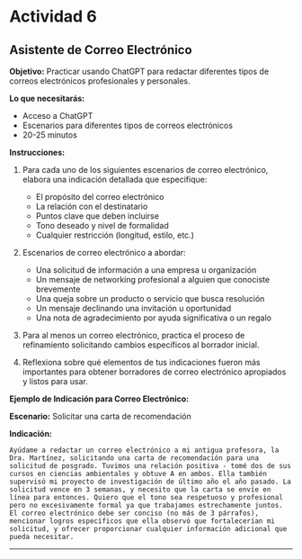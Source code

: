 # Actividad 6

## Asistente de Correo Electrónico

**Objetivo:** Practicar usando ChatGPT para redactar diferentes tipos de correos electrónicos profesionales y personales.

**Lo que necesitarás:**

- Acceso a ChatGPT
- Escenarios para diferentes tipos de correos electrónicos
- 20-25 minutos

**Instrucciones:**

1. Para cada uno de los siguientes escenarios de correo electrónico, elabora una indicación detallada que especifique:

   - El propósito del correo electrónico
   - La relación con el destinatario
   - Puntos clave que deben incluirse
   - Tono deseado y nivel de formalidad
   - Cualquier restricción (longitud, estilo, etc.)

2. Escenarios de correo electrónico a abordar:

   - Una solicitud de información a una empresa u organización
   - Un mensaje de networking profesional a alguien que conociste brevemente
   - Una queja sobre un producto o servicio que busca resolución
   - Un mensaje declinando una invitación u oportunidad
   - Una nota de agradecimiento por ayuda significativa o un regalo

3. Para al menos un correo electrónico, practica el proceso de refinamiento solicitando cambios específicos al borrador inicial.

4. Reflexiona sobre qué elementos de tus indicaciones fueron más importantes para obtener borradores de correo electrónico apropiados y listos para usar.

**Ejemplo de Indicación para Correo Electrónico:**

**Escenario:** Solicitar una carta de recomendación

**Indicación:**

`Ayúdame a redactar un correo electrónico a mi antigua profesora, la Dra. Martínez, solicitando una carta de recomendación para una solicitud de posgrado. Tuvimos una relación positiva - tomé dos de sus cursos en ciencias ambientales y obtuve A en ambos. Ella también supervisó mi proyecto de investigación de último año el año pasado. La solicitud vence en 3 semanas, y necesito que la carta se envíe en línea para entonces. Quiero que el tono sea respetuoso y profesional pero no excesivamente formal ya que trabajamos estrechamente juntos. El correo electrónico debe ser conciso (no más de 3 párrafos), mencionar logros específicos que ella observó que fortalecerían mi solicitud, y ofrecer proporcionar cualquier información adicional que pueda necesitar.`

--- 